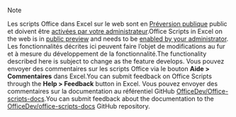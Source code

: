 > [!NOTE]
> <span data-ttu-id="19836-101">Les scripts Office dans Excel sur le web sont en [Préversion publique](https://techcommunity.microsoft.com/t5/excel-blog/announcing-office-scripts-preview/ba-p/1093559) public et doivent être [activées par votre administrateur](/microsoft-365/admin/manage/manage-office-scripts-settings).</span><span class="sxs-lookup"><span data-stu-id="19836-101">Office Scripts in Excel on the web is in [public preview](https://techcommunity.microsoft.com/t5/excel-blog/announcing-office-scripts-preview/ba-p/1093559) and needs to be [enabled by your administrator](/microsoft-365/admin/manage/manage-office-scripts-settings).</span></span> <span data-ttu-id="19836-102">Les fonctionnalités décrites ici peuvent faire l’objet de modifications au fur et à mesure du développement de la fonctionnalité.</span><span class="sxs-lookup"><span data-stu-id="19836-102">The functionality described here is subject to change as the feature develops.</span></span> <span data-ttu-id="19836-103">Vous pouvez envoyer des commentaires sur les scripts Office via le bouton **Aide > Commentaires** dans Excel.</span><span class="sxs-lookup"><span data-stu-id="19836-103">You can submit feedback on Office Scripts through the **Help > Feedback** button in Excel.</span></span> <span data-ttu-id="19836-104">Vous pouvez envoyer des commentaires sur la documentation au référentiel GitHub [OfficeDev/Office-scripts-docs](https://github.com/OfficeDev/office-scripts-docs/issues).</span><span class="sxs-lookup"><span data-stu-id="19836-104">You can submit feedback about the documentation to the [OfficeDev/office-scripts-docs](https://github.com/OfficeDev/office-scripts-docs/issues) GitHub repository.</span></span>
